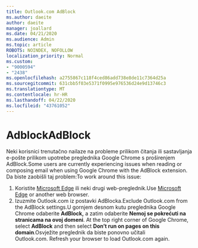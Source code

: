 ```yaml
---
title: Outlook.com AdBlock
ms.author: daeite
author: daeite
manager: joallard
ms.date: 04/21/2020
ms.audience: Admin
ms.topic: article
ROBOTS: NOINDEX, NOFOLLOW
localization_priority: Normal
ms.custom:
- "9000594"
- "2438"
ms.openlocfilehash: a2755867c118f4ced86add738e8de11c7364d25a
ms.sourcegitcommit: 631cbb5f03e5371f0995e976536d24e9d13746c3
ms.translationtype: MT
ms.contentlocale: hr-HR
ms.lasthandoff: 04/22/2020
ms.locfileid: "43761052"
---
```

# <a name="adblock"></a><span data-ttu-id="3a6c4-102">Adblock</span><span class="sxs-lookup"><span data-stu-id="3a6c4-102">AdBlock</span></span>

<span data-ttu-id="3a6c4-103">Neki korisnici trenutačno nailaze na probleme prilikom čitanja ili sastavljanja e-pošte prilikom upotrebe preglednika Google Chrome s proširenjem AdBlock.</span><span class="sxs-lookup"><span data-stu-id="3a6c4-103">Some users are currently experiencing issues when reading or composing email when using Google Chrome with the AdBlock extension.</span></span> <span data-ttu-id="3a6c4-104">Da biste zaobišli taj problem:</span><span class="sxs-lookup"><span data-stu-id="3a6c4-104">To work around this issue:</span></span>

1. <span data-ttu-id="3a6c4-105">Koristite [Microsoft Edge](https://www.microsoft.com/windows/microsoft-edge) ili neki drugi web-preglednik.</span><span class="sxs-lookup"><span data-stu-id="3a6c4-105">Use [Microsoft Edge](https://www.microsoft.com/windows/microsoft-edge) or another web browser.</span></span>
1. <span data-ttu-id="3a6c4-106">Izuzmite Outlook.com iz postavki AdBlocka.</span><span class="sxs-lookup"><span data-stu-id="3a6c4-106">Exclude Outlook.com from the AdBlock settings.</span></span><span data-ttu-id="3a6c4-107">U gornjem desnom kutu preglednika Google Chrome odaberite **AdBlock,** a zatim odaberite **Nemoj se pokrećuti na stranicama na ovoj domeni**.</span><span class="sxs-lookup"><span data-stu-id="3a6c4-107"> At the top right corner of Google Chrome, select **AdBlock** and then select **Don’t run on pages on this domain**.</span></span><span data-ttu-id="3a6c4-108">Osvježite preglednik da biste ponovno učitali Outlook.com.</span><span class="sxs-lookup"><span data-stu-id="3a6c4-108"> Refresh your browser to load Outlook.com again.</span></span>